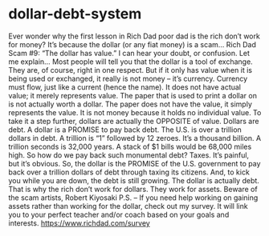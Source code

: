 # dollar-debt-system
  Ever wonder why the first lesson in Rich Dad poor dad is the rich don’t work for money?     It’s because the dollar (or any fiat money) is a scam…     Rich Dad Scam #9: “The dollar has value.”     I can hear your doubt, or confusion. Let me explain…     Most people will tell you that the dollar is a tool of exchange. They are, of course, right in one respect. But if it only has value when it is being used or exchanged, it really is not money – it’s currency.     Currency must flow, just like a current (hence the name). It does not have actual value; it merely represents value.     The paper that is used to print a dollar on is not actually worth a dollar. The paper does not have the value, it simply represents the value. It is not money because it holds no individual value.     To take it a step further, dollars are actually the OPPOSITE of value. Dollars are debt.     A dollar is a PROMISE to pay back debt.     The U.S. is over a trillion dollars in debt. A trillion is “1” followed by 12 zeroes. It’s a thousand billion. A trillion seconds is 32,000 years. A stack of $1 bills would be 68,000 miles high. So how do we pay back such monumental debt?     Taxes. It’s painful, but it’s obvious.     So, the dollar is the PROMISE of the U.S. government to pay back over a trillion dollars of debt through taxing its citizens. And, to kick you while you are down, the debt is still growing.     The dollar is actually debt.     That is why the rich don’t work for dollars. They work for assets.     Beware of the scam artists,  Robert Kiyosaki     P.S. – If you need help working on gaining assets rather than working for the dollar, check out my survey. It will link you to your perfect teacher and/or coach based on your goals and interests. https://www.richdad.com/survey
